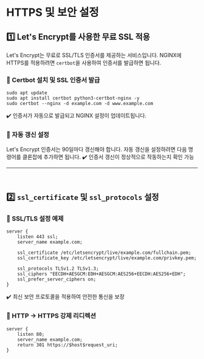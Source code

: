 # HTTPS 및 보안 설정
## 1️⃣ Let's Encrypt를 사용한 무료 SSL 적용
Let's Encrypt는 무료로 SSL/TLS 인증서를 제공하는 서비스입니다. NGINX에 HTTPS를 적용하려면 `certbot`을 사용하여 인증서를 발급하면 됩니다.

### 🔹 Certbot 설치 및 SSL 인증서 발급
```CMD
sudo apt update
sudo apt install certbot python3-certbot-nginx -y
sudo certbot --nginx -d example.com -d www.example.com
```
✔️ 인증서가 자동으로 발급되고 NGINX 설정이 업데이트됩니다.

### 🔹 자동 갱신 설정
Let's Encrypt 인증서는 90일마다 갱신해야 합니다. 자동 갱신을 설정하려면 다음 명령어를 클론잡에 추가하면 됩니다.
✔️ 인증서 갱신이 정상적으로 작동하는지 확인 가능

---
<br>

## 2️⃣ `ssl_certificate` 및 `ssl_protocols` 설정
### 🔹 SSL/TLS 설정 예제
```nginx
server {
    listen 443 ssl;
    server_name example.com;

    ssl_certificate /etc/letsencrypt/live/example.com/fullchain.pem;
    ssl_certificate_key /etc/letsencrypt/live/example.com/privkey.pem;

    ssl_protocols TLSv1.2 TLSv1.3;
    ssl_ciphers "EECDH+AESGCM:EDH+AESGCM:AES256+EECDH:AES256+EDH";
    ssl_prefer_server_ciphers on;
}
```
✔️ 최신 보안 프로토콜을 적용하여 안전한 통신을 보장

### 🔹  HTTP → HTTPS 강제 리디렉션
```nginx
server {
    listen 80;
    server_name example.com;
    return 301 https://$host$request_uri;
}
```
